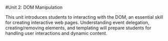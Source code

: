 #Unit 2: DOM Manipulation

This unit introduces students to interacting with the DOM, an essential skill for creating interactive web pages. Understanding event delegation, creating/removing elements, and templating will prepare students for handling user interactions and dynamic content.
